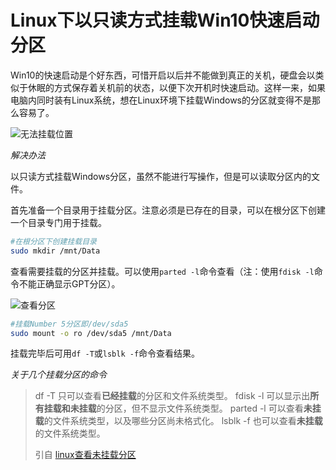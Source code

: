 # Linux下以只读方式挂载Win10快速启动分区

Win10的快速启动是个好东西，可惜开启以后并不能做到真正的关机，硬盘会以类似于休眠的方式保存着关机前的状态，以便下次开机时快速启动。这样一来，如果电脑内同时装有Linux系统，想在Linux环境下挂载Windows的分区就变得不是那么容易了。

![无法挂载位置](https://ws4.sinaimg.cn/large/6273c3b7ly1ffry2lan17j20hu08iq3g.jpg)

*解决办法*

以只读方式挂载Windows分区，虽然不能进行写操作，但是可以读取分区内的文件。

首先准备一个目录用于挂载分区。注意必须是已存在的目录，可以在根分区下创建一个目录专门用于挂载。

```bash
#在根分区下创建挂载目录
sudo mkdir /mnt/Data 
```

查看需要挂载的分区并挂载。可以使用`parted -l`命令查看（注：使用`fdisk -l`命令不能正确显示GPT分区）。

![查看分区](https://wx4.sinaimg.cn/large/6273c3b7ly1ffry8rprb9j20k405k0ux.jpg)

```bash
#挂载Number 5分区即/dev/sda5
sudo mount -o ro /dev/sda5 /mnt/Data
```

挂载完毕后可用`df -T`或`lsblk -f`命令查看结果。

*关于几个挂载分区的命令*

> df -T  只可以查看**已经挂载**的分区和文件系统类型。
> fdisk -l 可以显示出**所有挂载和未挂载**的分区，但不显示文件系统类型。
> parted -l 可以查看**未挂载**的文件系统类型，以及哪些分区尚未格式化。
> lsblk -f 也可以查看**未挂载**的文件系统类型。
>
> 引自 [linux查看未挂载分区](http://ju.outofmemory.cn/entry/309926)

